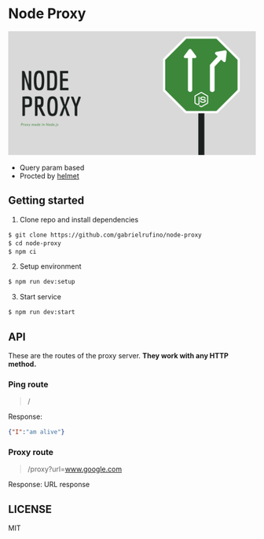 # Node Proxy

![Banner](./assets/banner.png)

* Query param based
* Procted by [helmet](https://helmetjs.github.io/)

## Getting started

1. Clone repo and install dependencies

```bash
$ git clone https://github.com/gabrielrufino/node-proxy
$ cd node-proxy
$ npm ci
```

2. Setup environment

```bash
$ npm run dev:setup
```

3. Start service

```bash
$ npm run dev:start
```

## API

These are the routes of the proxy server. **They work with any HTTP method.**

### Ping route

> /

Response:

```json
{"I":"am alive"}
```

### Proxy route

> /proxy?url=www.google.com

Response: URL response

## LICENSE

MIT

